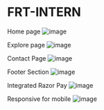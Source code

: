 # FRT-INTERN
Home page
![image](https://github.com/chakrabortyshovik/FRT-INTERN/assets/113231338/3d9ec49f-409e-45f3-9eb4-abc860b7cac4)

Explore page
![image](https://github.com/chakrabortyshovik/FRT-INTERN/assets/113231338/1fdd023f-0331-4f67-9618-0ac1838969d3)

Contact Page
![image](https://github.com/chakrabortyshovik/FRT-INTERN/assets/113231338/b84defe9-0eba-4d93-9f6a-4507fde79834)

Footer Section
![image](https://github.com/chakrabortyshovik/FRT-INTERN/assets/113231338/36ca3cb4-a64b-453c-9e4b-aa44c90e7d7c)

Integrated Razor Pay
![image](https://github.com/chakrabortyshovik/FRT-INTERN/assets/113231338/89573e6a-21c0-4a52-b36d-19ba41f83e34)

Responsive for mobile
![image](https://github.com/chakrabortyshovik/FRT-INTERN/assets/113231338/246709d7-bf2f-4e9e-9d93-882fbe280b0c)






